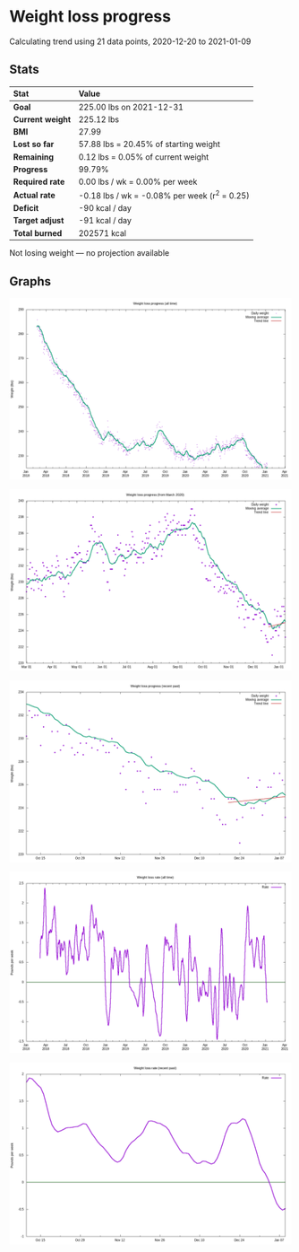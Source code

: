# Weight loss progress

Calculating trend using 21 data points, 2020-12-20 to 2021-01-09

## Stats

Stat|Value
:-|:-
**Goal**|225.00 lbs on 2021-12-31
**Current weight**|225.12 lbs
**BMI**|27.99
**Lost so far**|57.88 lbs = 20.45% of starting weight
**Remaining**|0.12 lbs =  0.05% of current  weight
**Progress**|99.79%
**Required rate**|0.00 lbs / wk = 0.00% per week
**Actual rate**|-0.18 lbs / wk = -0.08% per week  (r<sup>2</sup> = 0.25)
**Deficit**|-90 kcal / day
**Target adjust**|-91 kcal / day
**Total burned**|202571 kcal

Not losing weight &mdash; no projection available

## Graphs

![](weight-graph-alltime.png)

![](weight-graph-covid.png)

![](weight-graph-recent.png)

![](rate-graph-alltime.png)

![](rate-graph-recent.png)
